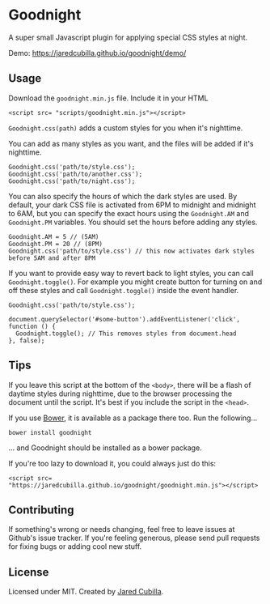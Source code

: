 # Goodnight

A super small Javascript plugin for applying special CSS styles at night.

Demo: https://jaredcubilla.github.io/goodnight/demo/

## Usage

Download the `goodnight.min.js` file. Include it in your HTML

```
<script src= "scripts/goodnight.min.js"></script>
```

`Goodnight.css(path)` adds a custom styles for you when it's nighttime.

You can add as many styles as you want, and the files will be added if it's nighttime.

```
Goodnight.css('path/to/style.css');
Goodnight.css('path/to/another.css');
Goodnight.css('path/to/night.css');
```

You can also specify the hours of which the dark styles are used. By default, your dark CSS file is activated from 6PM to midnight and midnight to 6AM, but you can specify the exact hours using the `Goodnight.AM` and `Goodnight.PM` variables. You should set the hours before adding any styles.

```
Goodnight.AM = 5 // (5AM)
Goodnight.PM = 20 // (8PM)
Goodnight.css('path/to/style.css') // this now activates dark styles before 5AM and after 8PM
```

If you want to provide easy way to revert back to light styles, you can call `Goodnight.toggle()`. For example you might create button for turning on and off these styles and call `Goodnight.toggle()` inside the event handler.

```
Goodnight.css('path/to/style.css');

document.querySelector('#some-button').addEventListener('click', function () {
  Goodnight.toggle(); // This removes styles from document.head
}, false);
```

## Tips

If you leave this script at the bottom of the `<body>`, there will be a flash of daytime styles during nighttime, due to the browser processing the document until the script. It's best if you include the script in the `<head>`.

If you use [Bower](http://bower.io/), it is available as a package there too. Run the following...

```
bower install goodnight
```

... and Goodnight should be installed as a bower package.

If you're too lazy to download it, you could always just do this:

```
<script src= "https://jaredcubilla.github.io/goodnight/goodnight.min.js"></script>
```

## Contributing

If something's wrong or needs changing, feel free to leave issues at Github's issue tracker. If you're feeling generous, please send pull requests for fixing bugs or adding cool new stuff.

## License

Licensed under MIT. Created by [Jared Cubilla](https://github.com/JaredCubilla).
